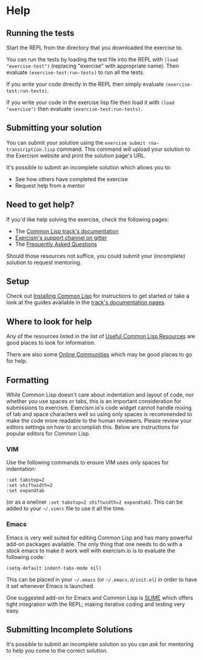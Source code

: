 # Help

## Running the tests

Start the REPL from the directory that you downloaded the exercise to.

You can run the tests by loading the test file into the REPL with `(load "exercise-test")` (replacing "exercise" with appropriate name). Then evaluate `(exercise-test:run-tests)` to run all the tests.

If you write your code directly in the REPL then simply evaluate `(exercise-test:run-tests)`.

If you write your code in the exercise lisp file then load it with `(load "exercise")` then evaluate `(exercise-test:run-tests)`.

## Submitting your solution

You can submit your solution using the `exercism submit rna-transcription.lisp` command.
This command will upload your solution to the Exercism website and print the solution page's URL.

It's possible to submit an incomplete solution which allows you to:

- See how others have completed the exercise
- Request help from a mentor

## Need to get help?

If you'd like help solving the exercise, check the following pages:

- The [Common Lisp track's documentation](https://exercism.org/docs/tracks/common-lisp)
- [Exercism's support channel on gitter](https://gitter.im/exercism/support)
- The [Frequently Asked Questions](https://exercism.org/docs/using/faqs)

Should those resources not suffice, you could submit your (incomplete) solution to request mentoring.

## Setup

Check out [Installing Common
Lisp][track-install] for
instructions to get started or take a look at the guides available in
the [track's documentation pages][track-docs].

## Where to look for help

Any of the resources listed in the list of [Useful Common Lisp Resources][track-resources] are good places to look for information.

There are also some [Online Communities][awesome-cl-communities] which may be good places to go for help.

## Formatting

While Common Lisp doesn't care about indentation and layout of code,
nor whether you use spaces or tabs, this is an important consideration
for submissions to exercism.
Exercism.io's code widget cannot handle mixing of tab and space characters well so using only spaces is recommended to make
the code more readable to the human reviewers.
Please review your editors settings on how to accomplish this.
Below are instructions for popular editors for Common Lisp.

### VIM

Use the following commands to ensure VIM uses only spaces for
indentation:

```vimscript
:set tabstop=2
:set shiftwidth=2
:set expandtab
```

(or as a oneliner `:set tabstop=2 shiftwidth=2 expandtab`). This can
be added to your `~/.vimrc` file to use it all the time.

### Emacs

Emacs is very well suited for editing Common Lisp and has many
powerful add-on packages available. The only thing that one needs to
do with a stock emacs to make it work well with exercism.io is to
evaluate the following code:

`(setq-default indent-tabs-mode nil)`

This can be placed in your `~/.emacs` (or `~/.emacs.d/init.el`) in
order to have it set whenever Emacs is launched.

One suggested add-on for Emacs and Common Lisp is
[SLIME][slime] which offers tight integration
with the REPL; making iterative coding and testing very easy.

## Submitting Incomplete Solutions
It's possible to submit an incomplete solution so you can ask for mentoring to help you come to the correct solution.

[awesome-cl-communities]: https://github.com/GustavBertram/awesome-common-lisp-learning#online-community
[slime]: https://github.com/slime/slime
[track-docs]: /docs/tracks/common-lisp
[track-install]: /docs/tracks/common-lisp/installation
[track-resources]: /docs/tracks/common-lisp/resources